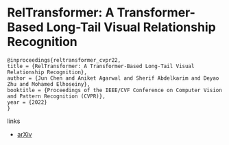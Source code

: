 # RelTransformer: A Transformer-Based Long-Tail Visual Relationship Recognition

```
@inproceedings{reltransformer_cvpr22,
title = {RelTransformer: A Transformer-Based Long-Tail Visual Relationship Recognition},
author = {Jun Chen and Aniket Agarwal and Sherif Abdelkarim and Deyao Zhu and Mohamed Elhoseiny},
booktitle = {Proceedings of the IEEE/CVF Conference on Computer Vision and Pattern Recognition (CVPR)},
year = {2022}
}
```

links
- [arXiv](https://arxiv.org/abs/2104.11934)
